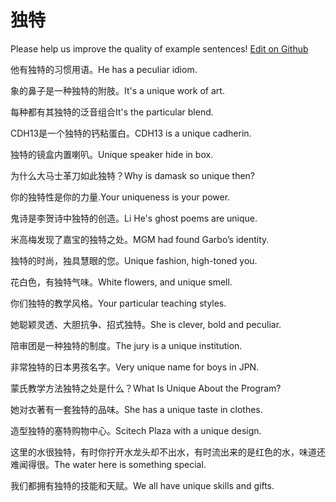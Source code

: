 # 独特

Please help us improve the quality of example sentences! [Edit on Github](https://github.com/jiyushe/jiyu-example-sentence-source/blob/main/chinese/dute.md)

<p><span class="chinese">他有独特的习惯用语。</span><span class="english">He has a peculiar idiom.</span></p>

<p><span class="chinese">象的鼻子是一种独特的附肢。</span><span class="english">It's a unique work of art.</span></p>

<p><span class="chinese">每种都有其独特的泛音组合</span><span class="english">It's the particular blend.</span></p>

<p><span class="chinese">CDH13是一个独特的钙粘蛋白。</span><span class="english">CDH13 is a unique cadherin.</span></p>

<p><span class="chinese">独特的镜盒内置喇叭。</span><span class="english">Unique speaker hide in box.</span></p>

<p><span class="chinese">为什么大马士革刀如此独特？</span><span class="english">Why is damask so unique then?</span></p>

<p><span class="chinese">你的独特性是你的力量.</span><span class="english">Your uniqueness is your power.</span></p>

<p><span class="chinese">鬼诗是李贺诗中独特的创造。</span><span class="english">Li He's ghost poems are unique.</span></p>

<p><span class="chinese">米高梅发现了嘉宝的独特之处。</span><span class="english">MGM had found Garbo’s identity.</span></p>

<p><span class="chinese">独特的时尚，独具慧眼的您。</span><span class="english">Unique fashion, high-toned you.</span></p>

<p><span class="chinese">花白色，有独特气味。</span><span class="english">White flowers, and unique smell.</span></p>

<p><span class="chinese">你们独特的教学风格。</span><span class="english">Your particular teaching styles.</span></p>

<p><span class="chinese">她聪颖灵透、大胆抗争、招式独特。</span><span class="english">She is clever, bold and peculiar.</span></p>

<p><span class="chinese">陪审团是一种独特的制度。</span><span class="english">The jury is a unique institution.</span></p>

<p><span class="chinese">非常独特的日本男孩名字。</span><span class="english">Very unique name for boys in JPN.</span></p>

<p><span class="chinese">蒙氏教学方法独特之处是什么？</span><span class="english">What Is Unique About the Program?</span></p>

<p><span class="chinese">她对衣著有一套独特的品味。</span><span class="english">She has a unique taste in clothes.</span></p>

<p><span class="chinese">造型独特的塞特购物中心。</span><span class="english">Scitech Plaza with a unique design.</span></p>

<p><span class="chinese">这里的水很独特，有时你拧开水龙头却不出水，有时流出来的是红色的水，味道还难闻得很。</span><span class="english">The water here is something special.</span></p>

<p><span class="chinese">我们都拥有独特的技能和天赋。</span><span class="english">We all have unique skills and gifts.</span></p>


